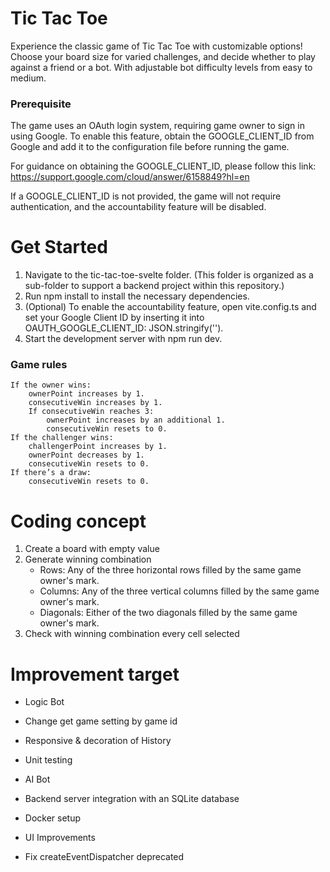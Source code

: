 # Tic Tac Toe
Experience the classic game of Tic Tac Toe with customizable options! Choose your board size for varied challenges, and decide whether to play against a friend or a bot. With adjustable bot difficulty levels from easy to medium.

### Prerequisite
The game uses an OAuth login system, requiring game owner to sign in using Google. To enable this feature, obtain the GOOGLE_CLIENT_ID from Google and add it to the configuration file before running the game.

For guidance on obtaining the GOOGLE_CLIENT_ID, please follow this link: https://support.google.com/cloud/answer/6158849?hl=en

If a GOOGLE_CLIENT_ID is not provided, the game will not require authentication, and the accountability feature will be disabled.

# Get Started
1. Navigate to the tic-tac-toe-svelte folder. (This folder is organized as a sub-folder to support a backend project within this repository.)
2. Run npm install to install the necessary dependencies.
3. (Optional) To enable the accountability feature, open vite.config.ts and set your Google Client ID by inserting it into OAUTH_GOOGLE_CLIENT_ID: JSON.stringify('').
4. Start the development server with npm run dev.

### Game rules
    If the owner wins:
        ownerPoint increases by 1.
        consecutiveWin increases by 1.
        If consecutiveWin reaches 3:
            ownerPoint increases by an additional 1.
            consecutiveWin resets to 0.
    If the challenger wins:
        challengerPoint increases by 1.
        ownerPoint decreases by 1.
        consecutiveWin resets to 0.
    If there’s a draw:
        consecutiveWin resets to 0.

# Coding concept
1. Create a board with empty value
2. Generate winning combination
    - Rows: Any of the three horizontal rows filled by the same game owner's mark.
    - Columns: Any of the three vertical columns filled by the same game owner's mark.
    - Diagonals: Either of the two diagonals filled by the same game owner's mark.
3. Check with winning combination every cell selected

# Improvement target
- Logic Bot
- Change get game setting by game id
- Responsive & decoration of History
- Unit testing
- AI Bot
- Backend server integration with an SQLite database
- Docker setup
- UI Improvements

- Fix createEventDispatcher deprecated

